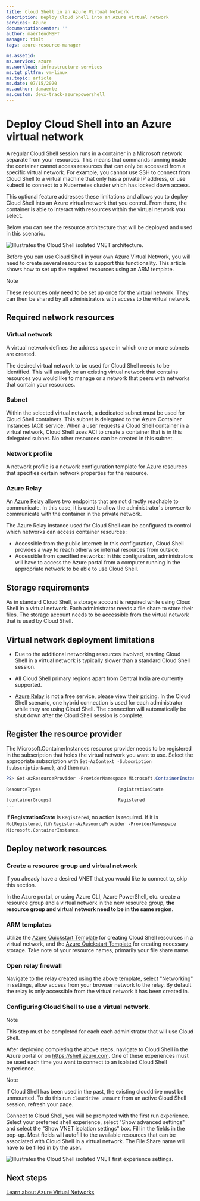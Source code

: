 ```yaml
---
title: Cloud Shell in an Azure Virtual Network
description: Deploy Cloud Shell into an Azure virtual network
services: Azure
documentationcenter: ''
author: maertendMSFT
manager: timlt
tags: azure-resource-manager

ms.assetid:
ms.service: azure
ms.workload: infrastructure-services
ms.tgt_pltfrm: vm-linux
ms.topic: article
ms.date: 07/15/2020
ms.author: damaerte 
ms.custom: devx-track-azurepowershell
---
```


# Deploy Cloud Shell into an Azure virtual network

A regular Cloud Shell session runs in a container in a Microsoft network separate from your resources. This means that commands running inside the container cannot access resources that can only be accessed from a specific virtual network. For example, you cannot use SSH to connect from Cloud Shell to a virtual machine that only has a private IP address, or use kubectl to connect to a Kubernetes cluster which has locked down access. 

This optional feature addresses these limitations and allows you to deploy Cloud Shell into an Azure virtual network that you control. From there, the container is able to interact with resources within the virtual network you select.  

Below you can see the resource architecture that will be deployed and used in this scenario.

![Illustrates the Cloud Shell isolated VNET architecture.](media/private-vnet/data-diagram.png)

Before you can use Cloud Shell in your own Azure Virtual Network, you will need to create several resources to support this functionality. This article shows how to set up the required resources using an ARM template.

> [!NOTE]
> These resources only need to be set up once for the virtual network. They can then be shared by all administrators with access to the virtual network.

## Required network resources

### Virtual network
A virtual network defines the address space in which one or more subnets are created.

The desired virtual network to be used for Cloud Shell needs to be identified. This will usually be an existing virtual network that contains resources you would like to manage or a network that peers with networks that contain your resources.

### Subnet
Within the selected virtual network, a dedicated subnet must be used for Cloud Shell containers. This subnet is delegated to the Azure Container Instances (ACI) service.  When a user requests a Cloud Shell container in a virtual network, Cloud Shell uses ACI to create a container that is in this delegated subnet.  No other resources can be created in this subnet.

### Network profile
A network profile is a network configuration template for Azure resources that specifies certain network properties for the resource.

### Azure Relay
An [Azure Relay](../azure-relay/relay-what-is-it.md) allows two endpoints that are not directly reachable to communicate. In this case, it is used to allow the administrator's browser to communicate with the container in the private network.

The Azure Relay instance used for Cloud Shell can be configured to control which networks can access container resources: 
- Accessible from the public internet: In this configuration, Cloud Shell provides a way to reach otherwise internal resources from outside. 
- Accessible from specified networks: In this configuration, administrators will have to access the Azure portal from a computer running in the appropriate network to be able to use Cloud Shell.

## Storage requirements
As in standard Cloud Shell, a storage account is required while using Cloud Shell in a virtual network. Each administrator needs a file share to store their files.  The storage account needs to be accessible from the virtual network that is used by Cloud Shell. 

## Virtual network deployment limitations
* Due to the additional networking resources involved, starting Cloud Shell in a virtual network is typically slower than a standard Cloud Shell session.

* All Cloud Shell primary regions apart from Central India are currently supported. 

* [Azure Relay](../azure-relay/relay-what-is-it.md) is not a free service, please view their [pricing](https://azure.microsoft.com/pricing/details/service-bus/). In the Cloud Shell scenario, one hybrid connection is used for each administrator while they are using Cloud Shell. The connection will automatically be shut down after the Cloud Shell session is complete.

## Register the resource provider

The Microsoft.ContainerInstances resource provider needs to be registered in the subscription that holds the virtual network you want to use. Select the appropriate subscription with `Set-AzContext -Subscription {subscriptionName}`, and then run:

```powershell
PS> Get-AzResourceProvider -ProviderNamespace Microsoft.ContainerInstance | select ResourceTypes,RegistrationState

ResourceTypes                             RegistrationState
-------------                             -----------------
{containerGroups}                         Registered
...
```

If **RegistrationState** is `Registered`, no action is required. If it is `NotRegistered`, run `Register-AzResourceProvider -ProviderNamespace Microsoft.ContainerInstance`. 

## Deploy network resources
 
### Create a resource group and virtual network
If you already have a desired VNET that you would like to connect to, skip this section.

In the Azure portal, or using Azure CLI, Azure PowerShell, etc. create a resource group and a virtual network in the new resource group, **the resource group and virtual network need to be in the same region**.

### ARM templates
Utilize the [Azure Quickstart Template](https://aka.ms/cloudshell/docs/vnet/template) for creating Cloud Shell resources in a virtual network, and the [Azure Quickstart Template](https://azure.microsoft.com/resources/templates/cloud-shell-vnet-storage/) for creating necessary storage. Take note of your resource names, primarily your file share name.

### Open relay firewall
Navigate to the relay created using the above template, select "Networking" in settings, allow access from your browser network to the relay. By default the relay is only accessible from the virtual network it has been created in. 

### Configuring Cloud Shell to use a virtual network.
> [!NOTE]
> This step must be completed for each each administrator that will use Cloud Shell.

After deploying completing the above steps, navigate to Cloud Shell in the Azure portal or on https://shell.azure.com. One of these experiences must be used each time you want to connect to an isolated Cloud Shell experience.

> [!NOTE]
> If Cloud Shell has been used in the past, the existing clouddrive must be unmounted. To do this run `clouddrive unmount` from an active Cloud Shell session, refresh your page.

Connect to Cloud Shell, you will be prompted with the first run experience. Select your preferred shell experience, select "Show advanced settings" and select the "Show VNET isolation settings" box. Fill in the fields in the pop-up.  Most fields will autofill to the available resources that can be associated with Cloud Shell in a virtual network.  The File Share name will have to be filled in by the user.


![Illustrates the Cloud Shell isolated VNET first experience settings.](media/private-vnet/vnet-settings.png)

## Next steps
[Learn about Azure Virtual Networks](../virtual-network/virtual-networks-overview.md)
